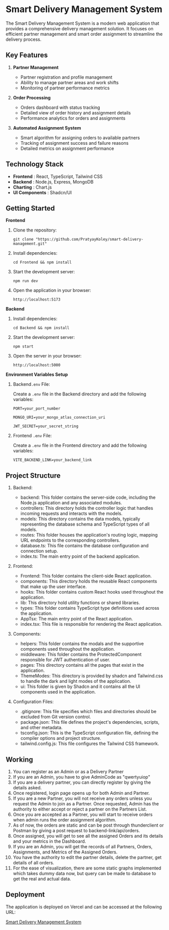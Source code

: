 # Smart Delivery Management System

The Smart Delivery Management System is a modern web application that provides a comprehensive delivery management solution. It focuses on efficient partner management and smart order assignment to streamline the delivery process.

## Key Features

1. **Partner Management**

   * Partner registration and profile management
   * Ability to manage partner areas and work shifts
   * Monitoring of partner performance metrics
2. **Order Processing**

   * Orders dashboard with status tracking
   * Detailed view of order history and assignment details
   * Performance analytics for orders and assignments
3. **Automated Assignment System**

   * Smart algorithm for assigning orders to available partners
   * Tracking of assignment success and failure reasons
   * Detailed metrics on assignment performance

## Technology Stack

* **Frontend** : React, TypeScript, Tailwind CSS
* **Backend** : Node.js, Express, MongoDB
* **Charting** : Chart.js
* **UI Components** : Shadcn/UI

## Getting Started

**Frontend**

1. Clone the repository:
    ``` 
    git clone "https://github.com/PratyayKoley/smart-delivery-management.git"
    ```
2. Install dependencies:  
    ```
    cd Frontend && npm install
    ```
3. Start the development server:  
    ```
    npm run dev
    ```
4. Open the application in your browser:  
    ```
    http://localhost:5173
    ```

**Backend**

1. Install dependencies:
    ```
    cd Backend && npm install
    ```
2. Start the development server: 
    ```
    npm start
    ```
3. Open the server in your browser: 
    ```
    http://localhost:5000
    ```

**Environment Variables Setup**

1. Backend`.env` File:

    Create a `.env` file in the Backend directory and add the following variables:

    ```
    PORT=your_port_number

    MONGO_URI=your_mongo_atlas_connection_uri

    JWT_SECRET=your_secret_string
    ```

2. Frontend `.env` File:
    
    Create a `.env` file in the Frontend directory and add the following variables:

    ```
    VITE_BACKEND_LINK=your_backend_link
    ```

## Project Structure

1. Backend:

   * backend: This folder contains the server-side code, including the Node.js application and any associated modules.
   * controllers: This directory holds the controller logic that handles incoming requests and interacts with the models.
   * models: This directory contains the data models, typically representing the database schema and TypeScript types of all models.
   * routes: This folder houses the application's routing logic, mapping URL endpoints to the corresponding controllers.
   * database.ts: This file contains the database configuration and connection setup.
   * index.ts: The main entry point of the backend application.
2. Frontend:

   * Frontend: This folder contains the client-side React application.
   * components: This directory holds the reusable React components that make up the user interface.
   * hooks: This folder contains custom React hooks used throughout the application.
   * lib: This directory hold utility functions or shared libraries.
   * types: This folder contains TypeScript type definitions used across the application.
   * AppTsx: The main entry point of the React application.
   * index.tsx: This file is responsible for rendering the React application.
3. Components:

   * helpers: This folder contains the modals and the supportive components used throughout the application.
   * middleware: This folder contains the ProtectedComponent responsible for JWT authentication of user.
   * pages: This directory contains all the pages that exist in the application.
   * ThemeModes: This directory is provided by shadcn and Tailwind.css to handle the dark and light modes of the application.
   * ui: This folder is given by Shadcn and it contains all the UI components used in the application.
4. Configuration Files:

   * .gitignore: This file specifies which files and directories should be excluded from Git version control.
   * package.json: This file defines the project's dependencies, scripts, and other metadata.
   * tsconfig.json: This is the TypeScript configuration file, defining the compiler options and project structure.
   * tailwind.config.js: This file configures the Tailwind CSS framework.

## Working

1. You can register as an Admin or as a Delivery Partner
2. If you are an Admin, you have to give AdminCode as "qwertyuiop"
3. If you are a delivery partner, you can directly register by giving the details asked.
4. Once registered, login page opens up for both Admin and Partner.
5. If you are a new Partner, you will not receive any orders unless you request the Admin to join as a Partner. Once requested, Admin has the authority to either accept or reject a partner on the Partners List.
6. Once you are accepted as a Partner, you will start to receive orders when admin runs the order assignment algorithm.
7. As of now, the orders are static and can be post through thunderclient or Postman by giving a post request to backend-link/api/orders.
8. Once assigned, you will get to see all the assigned Orders and its details and your metrics in the Dashboard.
9. If you are an Admin, you will get the records of all Partners, Orders, Assignments, and Metrics of the Assigned Orders.
10. You have the authority to edit the partner details, delete the partner, get details of all orders.
11. For the ease of visualization, there are some static graphs implemented which takes dummy data now, but query can be made to database to get the real and actual data.

## Deployment

The application is deployed on Vercel and can be accessed at the following URL:

[Smart Delivery Management System](https://smart-delivery-management-system.vercel.app/)
